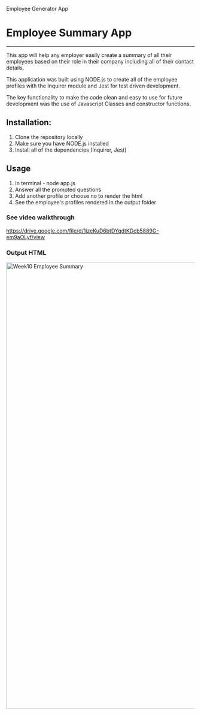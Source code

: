 Employee Generator App
# Employee Summary App
---

This app will help any employer easily create a summary of all their employees based on their role in their company including all of their contact details. 

This application was built using NODE.js to create all of the employee profiles with the Inquirer module and Jest for test driven development. 

The key functionality to make the code clean and easy to use for future development was the use of Javascript Classes and constructor functions.


## Installation: 

1. Clone the repository locally  
2. Make sure you have NODE.js installed
3. Install all of the dependencies (Inquirer, Jest)


## Usage 

1. In terminal - node app.js
2. Answer all the prompted questions
3. Add another profile or choose no to render the html
4. See the employee's profiles rendered in the output folder

### See video walkthrough 
https://drive.google.com/file/d/1izeKuD6btDYqdtKDcb5889G-em9aOLyf/view


### Output HTML 
<img width="1192" alt="Week10 Employee Summary" src="https://user-images.githubusercontent.com/10477838/87849169-04326b80-c919-11ea-897f-b1e3f896cc8d.png">


